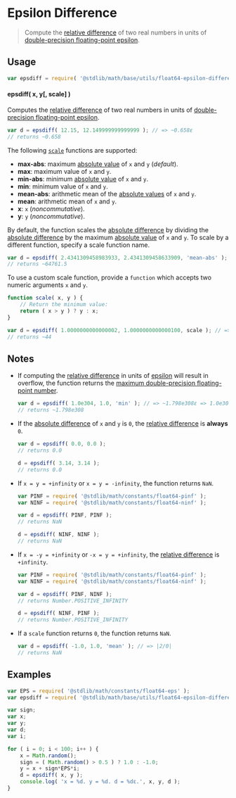 Epsilon Difference
===

> Compute the [relative difference][relative-difference] of two real numbers in units of [double-precision floating-point epsilon][float64-epsilon].


<!-- <usage> -->

## Usage

``` javascript
var epsdiff = require( '@stdlib/math/base/utils/float64-epsilon-difference' );
```

#### epsdiff( x, y[, scale] )

Computes the [relative difference][relative-difference] of two real numbers in units of [double-precision floating-point epsilon][float64-epsilon].

``` javascript
var d = epsdiff( 12.15, 12.149999999999999 ); // => ~0.658ε
// returns ~0.658
```

The following [`scale`][relative-difference] functions are supported:

*   __max-abs__: maximum [absolute value][absolute-value] of `x` and `y` (*default*).
*   __max__: maximum value of `x` and `y`.
*   __min-abs__: minimum [absolute value][absolute-value] of `x` and `y`.
*   __min__: minimum value of `x` and `y`.
*   __mean-abs__: arithmetic mean of the [absolute values][absolute-value] of `x` and `y`.
*   __mean__: arithmetic mean of `x` and `y`.
*   __x__: `x` (*noncommutative*).
*   __y__: `y` (*noncommutative*).

By default, the function scales the [absolute difference][absolute-difference] by dividing the [absolute difference][absolute-difference] by the maximum [absolute value][absolute-value] of `x` and `y`. To scale by a different function, specify a scale function name. 

``` javascript
var d = epsdiff( 2.4341309458983933, 2.4341309458633909, 'mean-abs' ); // => ~64761.5ε => ~1.438e-11
// returns ~64761.5
```

To use a custom scale function, provide a `function` which accepts two numeric arguments `x` and `y`.

``` javascript
function scale( x, y ) {
    // Return the minimum value:
    return ( x > y ) ? y : x;
}

var d = epsdiff( 1.0000000000000002, 1.0000000000000100, scale ); // => ~44ε
// returns ~44
```

<!-- </usage> -->


<!-- <notes> -->

## Notes

* If computing the [relative difference][relative-difference] in units of [epsilon][float64-epsilon] will result in overflow, the function returns the [maximum double-precision floating-point number][max-float64].

    ``` javascript
    var d = epsdiff( 1.0e304, 1.0, 'min' ); // => ~1.798e308ε => 1.0e304/ε overflows
    // returns ~1.798e308
    ```

* If the [absolute difference][absolute-difference] of `x` and `y` is `0`, the [relative difference][relative-difference] is __always__ `0`.

    ``` javascript
    var d = epsdiff( 0.0, 0.0 );
    // returns 0.0

    d = epsdiff( 3.14, 3.14 );
    // returns 0.0
    ```

* If `x = y = +infinity` or `x = y = -infinity`, the function returns `NaN`.

    ``` javascript
    var PINF = require( '@stdlib/math/constants/float64-pinf' );
    var NINF = require( '@stdlib/math/constants/float64-ninf' );

    var d = epsdiff( PINF, PINF );
    // returns NaN

    d = epsdiff( NINF, NINF );
    // returns NaN
    ```

* If `x = -y = +infinity` or `-x = y = +infinity`, the [relative difference][relative-difference] is `+infinity`.

    ``` javascript
    var PINF = require( '@stdlib/math/constants/float64-pinf' );
    var NINF = require( '@stdlib/math/constants/float64-ninf' );

    var d = epsdiff( PINF, NINF );
    // returns Number.POSITIVE_INFINITY

    d = epsdiff( NINF, PINF );
    // returns Number.POSITIVE_INFINITY
    ```

* If a `scale` function returns `0`, the function returns `NaN`.

    ``` javascript
    var d = epsdiff( -1.0, 1.0, 'mean' ); // => |2/0|
    // returns NaN
    ```

<!-- </notes> -->


<!-- <examples> -->

## Examples

``` javascript
var EPS = require( '@stdlib/math/constants/float64-eps' );
var epsdiff = require( '@stdlib/math/base/utils/float64-epsilon-difference' );

var sign;
var x;
var y;
var d;
var i;

for ( i = 0; i < 100; i++ ) {
    x = Math.random();
    sign = ( Math.random() > 0.5 ) ? 1.0 : -1.0;
    y = x + sign*EPS*i;
    d = epsdiff( x, y );
    console.log( 'x = %d. y = %d. d = %dε.', x, y, d );
}
```

<!-- </examples> -->


<!-- <links> -->

<!-- FIXME: links -->

[float64-epsilon]: https://github.com/const-io/eps-float64
[max-float64]: https://github.com/const-io/max-float64
[absolute-value]: https://github.com/math-io/abs
[absolute-difference]: https://github.com/math-io/absolute-difference
[relative-difference]: https://github.com/math-io/relative-difference

<!-- </links> -->
